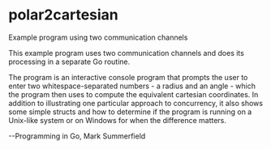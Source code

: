 # polar2cartesian
Example program using two communication channels

This example program uses two communication channels and does its processing in a separate Go routine.

The program is an interactive console program that prompts the user to enter two whitespace-separated numbers - a radius and an angle - which the program then uses to compute the equivalent cartesian coordinates. In addition to illustrating one particular approach to concurrency, it also shows some simple structs and how to determine if the program is running on a Unix-like system or on Windows for when the difference matters.

--Programming in Go, Mark Summerfield
